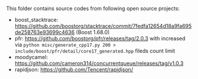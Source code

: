 This folder contains source codes from following open source projects:

* boost_stacktrace: https://github.com/boostorg/stacktrace/commit/7fedfa12654d18a9fa695de258763e93699c4636 (Boost 1.68.0)
* pfr: https://github.com/boostorg/pfr/releases/tag/2.0.3 with increased via `python misc/generate_cpp17.py 200 > include/boost/pfr/detail/core17_generated.hpp` fileds count limit
* moodycamel: https://github.com/cameron314/concurrentqueue/releases/tag/v1.0.3
* rapidjson: https://github.com/Tencent/rapidjson/
